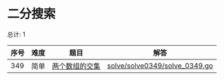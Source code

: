 # 二分搜索

<!--- table -->

总计: 1

| 序号 | 难度 | 题目                                                                           | 解答                                                              |
| ---- | ---- | ------------------------------------------------------------------------------ | ----------------------------------------------------------------- |
| 349  | 简单 | [两个数组的交集](https://leetcode-cn.com/problems/intersection-of-two-arrays/) | [solve/solve0349/solve_0349.go](../solve/solve0349/solve_0349.go) |
